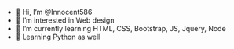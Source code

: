 - 👋 Hi, I’m @Innocent586
- 👀 I’m interested in Web design
- 🌱 I’m currently learning HTML, CSS, Bootstrap, JS, Jquery, Node
- 🐍 Learning Python as well
<!-- - 💞️ I’m looking to collaborate on  ... 
- 📫 How to reach me ... -->

<!---
Innocent586/Innocent586 is a ✨ special ✨ repository because its `README.md` (this file) appears on your GitHub profile.
You can click the Preview link to take a look at your changes.
--->
